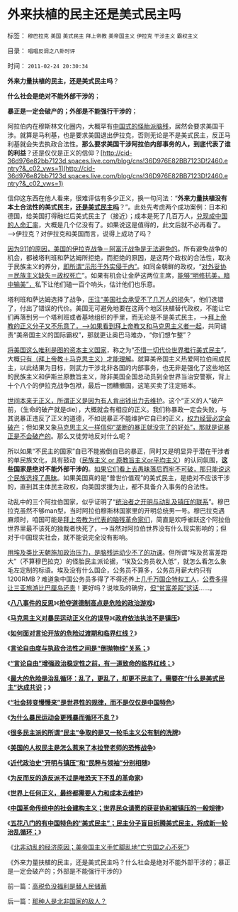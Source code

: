 # 外来扶植的民主还是美式民主吗

标签： `穆巴拉克` `美国` `美式民主` `拜上帝教` `美帝国主义` `伊拉克` `干涉主义` `霸权主义` 

目录： `唱唱反调之八卦时评`

时间： `2011-02-24 20:30:34`

**外来力量扶植的民主，还是美式民主吗**？

**什么社会是绝对不能外部干涉的**；

**暴正是一定会破产的；外部是不能强行干涉的**；

阿拉伯内在穆斯林文化圈内，大概罕有[中国式的怪胎派脑残](../../../2010/8/16/中国文化不缺“骂街”的英雄.md)，居然会要求美国干涉。就算是马利基，也是要求美国退出伊拉克，否则无论是不是美式民主，反正马利基就会失去执政合法性。**那么要求美国干涉阿拉伯内部事务的人，到底代表了谁的利益**？还是仅仅是正义的信仰？[http://cid-36d976e82bb7123d.spaces.live.com/blog/cns!36D976E82BB7123D!2460.entry?&_c02_vws=1](http://cid-36d976e82bb7123d.spaces.live.com/blog/cns!36D976E82BB7123D!2460.entry?&_c02_vws=1)

信仰这东西在他人看来，很难评估有多少正义，换一句问法：“**外来力量扶植没有本土合法性的美式民主，[还是美式民主吗](../../../2011/2/23/知其然，所以然，何以然，以何然.md)**？”。此处先考虑两个成功案例：日本和德国，给美国打得融烂后美式民主了（接近）；成本是死了几百万人，[兑现成中国的人命汇率](../../../2009/12/24/战场生命汇率和国际贸易汇率等价关系.md)，大概是几个亿没有了。如果说这是值得的，此文后就不必再看了。——>伊拉克？对伊拉克和美国而言，说得上成功了吗？

[因为911的原因，美国的伊拉克战争－阿富汗战争是无法避免的](../../../2009/7/3/美国的人权民主是怎么惹来了本拉登老师的恐怖战争.md)。所有避免战争的机会，都被塔利班和萨达姆所拒绝，而拒绝的原因，是这两个政权的合法性，取决于民族主义的养分，[即所谓“示形于外实侵于内”](../../../2009/7/16/自我标榜的最爱国成了左派特权通行证.md)。如同金朝鲜的政权，“[对外妥协＝民族主义缺失＝政权死亡](../../../2009/1/30/愚蠢的战争可能也是聪明政治的工具.md)”。如果有机会让金萨这两位主席，[能够“明修抗美，暗中输美”，](../../../2009/6/13/美帝国主义如果灭亡绝不是中国的福音.md)私下让他们磕一百个响头，估计他们也乐意。

塔利班和萨达姆选择了战争，[压注“美国社会承受不了几万人的损](../../../2010/8/31/美国人为什么反战？美国打仗怕死人吗？.md)失”，他们选错了，付出了错误的代价。美国无可避免地要在这两个地区扶植替代政权，不能让它们再落到另一个塔利班或者基地组织的手里，而无论是不是美式民主，——>[拜上帝教的正义分子又不乐意了，——>如果看到拜上帝教又和马克思主义者一起](../../../2010/10/10/基督教与“拜上帝教”的根本区别.md)，共同谴责“美帝国主义的国际霸权”，那就更让奥巴马难办，“你们想乍整”？

[将美国这么唯利是图的资本主义国家](http://blog.sina.com.cn/s/blog_5563a64d0100lt0f.html)，称之为“[不惜一切代价世界推行美式民主](../../../2009/11/28/危机管理有成本边界，不值得“不惜一切代价避免危机”.md)”，大概[只有（拜上帝教＋马克思主义）才能理解](../../../2011/1/19/“妖魔化美国”有全球“统一战线”.md)。就算美帝国主义热爱阿拉伯闹成民主，以此结果为目标，则武力干涉北非各国的内部事务，也无非是强化了这些地区的民族主义和伊斯兰原教旨主义，除非美国全国总动员到全世界当治安警察，背上十个八个的伊拉克战争包袱，最后一团糟撤国，这笔买卖了注定赔本。

[世间本来无正义，所谓正义是因为有人肯出钱出力去维护](../../../2011/2/23/哲学制造沟通障碍，哲学制造冲突.md)。这个“正义的人”破产前，（生命的破产就是die），大概就会有相应的正义。我们称暴政一定会失败，与其说暴正违反了正义的道德，不如说暴正不能维护它自已的正义，[权力经营必定会破产](../../../2009/5/14/权力经营的风险和成本.md)；但如果又象[马克思主义一样信仰“垄断的暴正就没完了的好处”，那就是说暴正是不会破产的](../../../2009/9/14/“垄断”是构成四百年世界现代史的关键词.md)。那么又徒劳地反对什么呢？

所以如果“不民主的国家”自已不能搬倒自已的暴正，同时又是明显异于潜在干涉者的单民族文化，具有鼓动（[民族主义 or 原教旨主义or平均主义](http://hi.baidu.com/darthchn/blog/item/eac2b5f575a28efd7609d7e7.html)）的认同氛围，**这些国家是绝对不能外部干涉的**。[如果它们看上去愚昧落后而牢不可破，那只能说这个民族选择了愚昧](../../../2011/2/22/中国传统文化愚昧的社会建构主义.md)。如果美国真的是“普世价值观”的美式民主，是绝对不应该干涉的，直到其主体民主政权，向美国求援为止，都不具备介入事务的合法性。

动乱中的三个阿拉伯国家，似乎证明了“[统治者之开明与动乱及镇压的联系](../../../2010/5/14/用民主要求政府也要用民主约束自已.md)”。穆巴拉克虽然不够man型，当时阿拉伯穆斯林国家里的开明总统男一号。穆巴拉克遇麻烦时，咱国可能是[拜上帝教为代表的脑残革命家们](http://hi.baidu.com/darthchn/blog/item/7b542e0be41edc1095ca6ba6.html)，简直是欢呼雀跃这个阿拉伯世界里最不该死的独裁者快死了，——>当然对阿拉伯世界没有什么现实影响的；但对于中国现实社会，就不能说完全没有影响。

[用埃及类比天朝施加政治压力，是脑残运动少不了的功课](../../../2010/4/13/反政府，就是反民主！.md)。但所谓“埃及贫富差距大”（不算穆巴拉克）的怪胎民主派论据，“埃及公务员收入低”，就怎么看怎么象毛左定制的标语。埃及没有什么国企，公务员不算多，公务员月薪大约只有1200RMB？难道象中国公务员多得了不得还养上[几千万国企特权工人](../../../2009/8/11/改革攻坚的雷区，坚在那里？危险在那里？.md)，[公费多得让三亚旅游比巴厘岛还贵](../../../2010/2/22/为什么三亚春节晒白肉成为时尚.md)！更好吗？说埃及的确穷，[但“贫富差距”这话](../../../2010/9/4/仇富造成贫富差距；中国贫富差距一直在缩小.md)……。

《[**八八事件的反思**](http://hi.baidu.com/darthchn/blog/item/7668d7077bc2db73020881a6.html)》《[**抢夺道德制高点是危险的政治游戏**](../../../2009/6/10/抢夺道德制高点是危险的政治游戏.md)》

《[**马克思主义对暴民运动正义化的误导**](../../../2009/6/9/历史教科书的致命误导.md)》《[**政府依法执法不是镇压**](../../../2009/7/12/政府依法执法不是镇压.md)》

《[**如何面对言论开放的危险过渡期和临界红线？**](../../../2011/1/30/如何面对言论开放的危险过渡期和临界红线？.md)》

《[**言论自由度与执政合法性之间是“倒抛物线”关系；**](../../../2011/1/30/对言论自由度“不稳定期过渡期”以高度重视.md)》

《**[“言论自由”增强政治稳定性之前，有一道致命的临界红线；](../../../2011/1/29/言论自由发展过程中的致命红线.md)**》

《[**最大的危险是治乱循环：乱了，更乱了，却更不民主了，需要在“什么是美式民主”达成共识**](../../../2011/2/20/选了北欧社会主义就选了北朝鲜.md)**；**》

《[**“社会转变慢慢来”是世界性的规律，而不是仅仅是中国特色**](../../../2010/3/21/中国的民主要慢慢来！摸着石头过河是真理！.md)》

《[**为什么暴民运动会更残暴而循环不息？**](../../../2010/3/3/为什么历史治乱循环总是不息更残暴？.md)》

《[**很多民主派的所谓“民主”争取的是又一轮毛主义公有制的洗牌**](../../../2010/1/18/被中国文化反对的民主就是公有制本身.md)》

《[**美国的人权民主是怎么惹来了本拉登老师的恐怖战争**](../../../2009/7/3/美国的人权民主是怎么惹来了本拉登老师的恐怖战争.md)》

《[**近代政治史“开明与镇压”和“民粹与领袖”分别相随**](../../../2010/5/14/用民主要求政府也要用民主约束自已.md)》

《[**为反而反的造反派不过是唯恐天下不乱的革命家**](../../../2010/5/14/唯恐天下不乱的革命家.md)》

《[**世界上任何正义，最终都需要人力和成本去维护**](../../../2011/2/23/哲学制造沟通障碍，哲学制造冲突.md)》

《[**中国革命传统中的社会建构主义；世界民众请愿的获妥协和被镇压的一般规律**](../../../2011/2/22/中国传统文化愚昧的社会建构主义.md)》

《[**五花八门的有中国特色的“美式民主”；民主分子盲目折腾美式民主，将成新一轮治乱循环；**](../../../2011/2/23/知其然，所以然，何以然，以何然.md)》

《[北非动乱的经济原因；美帝国主义手忙脚乱地“亡穷国之心不死”](http://blog.sina.com.cn/s/blog_5563a64d01017v1q.html)》

《外来力量扶植的民主，还是美式民主吗？什么社会是绝对不能外部干涉的；暴正是一定会破产的；外部是不能强行干涉的》



前一篇：[高税负没福利是替人民储蓄](../../../2011/2/24/高税负没福利是替人民储蓄.md)

后一篇：[那种人是北非国家的敌人？](../../../2011/2/24/那种人是北非国家的敌人？.md)